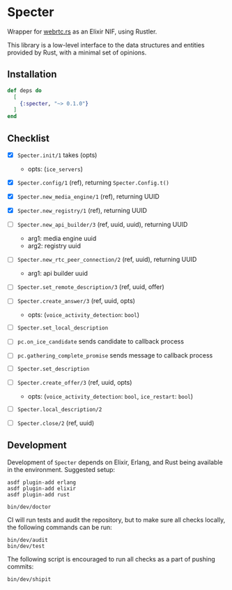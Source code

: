 # Specter

Wrapper for [webrtc.rs](https://webrtc.rs) as an Elixir NIF, using
Rustler.

This library is a low-level interface to the data structures and
entities provided by Rust, with a minimal set of opinions.


## Installation

```elixir
def deps do
  [
    {:specter, "~> 0.1.0"}
  ]
end
```

## Checklist

- [x] `Specter.init/1` takes (opts)
  - opts: (`ice_servers`)
- [x] `Specter.config/1` (ref), returning `Specter.Config.t()`
- [x] `Specter.new_media_engine/1` (ref), returning UUID
- [x] `Specter.new_registry/1` (ref), returning UUID
- [ ] `Specter.new_api_builder/3` (ref, uuid, uuid), returning UUID
  - arg1: media engine uuid
  - arg2: registry uuid
- [ ] `Specter.new_rtc_peer_connection/2` (ref, uuid), returning UUID
  - arg1: api builder uuid
- [ ] `Specter.set_remote_description/3` (ref, uuid, offer)
- [ ] `Specter.create_answer/3` (ref, uuid, opts)
  - opts: (`voice_activity_detection`: `bool`)
- [ ] `Specter.set_local_description`
- [ ] `pc.on_ice_candidate` sends candidate to callback process
- [ ] `pc.gathering_complete_promise` sends message to callback process
- [ ] `Specter.set_description`
- [ ] `Specter.create_offer/3` (ref, uuid, opts)
  - opts: (`voice_activity_detection`: `bool`, `ice_restart`: `bool`)
- [ ] `Specter.local_description/2`
- [ ] `Specter.close/2`  (ref, uuid)


## Development

Development of `Specter` depends on Elixir, Erlang, and Rust being available
in the environment. Suggested setup:

```shell
asdf plugin-add erlang
asdf plugin-add elixir
asdf plugin-add rust

bin/dev/doctor
```

CI will run tests and audit the repository, but to make sure all checks locally,
the following commands can be run:

```shell
bin/dev/audit
bin/dev/test
```

The following script is encouraged to run all checks as a part of pushing commits:

```shell
bin/dev/shipit
```
